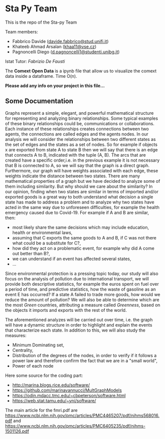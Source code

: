 # Sta Py Team
This is the repo of the Sta-py Team

Team members:
 * Fabbrico Davide (davide.fabbrico@stud.unifi.it)
 * Khateeb Ahmad Arsalan (khaa11@vse.cz)
 * Pagnoncelli Diego (d.pagnoncelli1@studenti.unibg.it)

Istat Tutor:
*Fabrizio De Fausti*

The **Comext Open Data** is a ipynb file that allow us to visualize the comext data inside a dataframe. Time O(n).

**Please add any info on your project in this file...**

## Some Documentation

Graphs represent a simple, elegant, and powerful mathematical structure for representing and analyzing binary relationships.
Some typical examples of these binary relationships could be, communications or collaborations.
Each instance of these relationships creates connections between two agents, the connections are called edges and the agents nodes.
In our analysis we will consider the relationships between two different states as the set of edges and the states as a set of nodes.
So for example if objects x are exported from state A to state B then we will say that there is an edge that connects A to B, indicated with the tuple (A, B).
The arcs that are created have a specific order,i.e. in the previous example it is not necessary that B is connected to A, so we will say that the graph is a direct graph.
Furthermore, our graph will have weights associated with each edge, these weights indicate the distance between two states.
There are many mathematical properties of a graph but we have decided to analyze some of them including similarity.
But why should we care about the similarity?
In our opinion, finding when two states are similar in terms of imported and/or exported goods is a great way to both understand what decision a single state has made to address a problem and to analyze why two states have acted in the same way due to unforeseen difficulties, for example the health emergency caused due to Covid-19.
For example if A and B are similar, then:
* most likely share the same decisions which may include education, health or environmental laws,
* assuming that C exports the same goods to A and B, if C was not there what could be a substitute for C?,
* how did they act on a problematic event, for example why did A come out better than B?,
* we can understand if an event has affected several states,
* ...

Since environmental protection is a pressing topic today, our study will also focus on the analysis of pollution due to international transport, we will provide both descriptive statistics, for example the euros spent on fuel over a period of time, and predictive statistics, how the waste of gasoline as an event E has occurred? If a state A failed to trade more goods, how would we reduce the amount of pollution?
We will also be able to determine which are the most *Green* countries, attributing a measure called *Greenness*, based on the objects it imports and exports with the rest of the world.

The aforementioned analyzes will be carried out over time, i.e. the graph will have a dynamic structure in order to highlight and explain the events that characterize each state.
In addition to this, we will also study the measures:
* Minimum Dominating set,
* Centrality,
* Distribution of the degrees of the nodes, in order to verify if it follows a power law and therefore confirm the fact that we are in a "small world",
* Power of each node

Here some source for the coding part:
* http://marina.blogs.rice.edu/software/
* https://github.com/marinavannucci/MultGraphModels
* https://odin.mdacc.tmc.edu/~cbpeterson/software.html
* https://web.stat.tamu.edu/~yni/software/

The main article for the fmri.pdf are https://www.ncbi.nlm.nih.gov/pmc/articles/PMC4465207/pdf/nihms568016.pdf and https://www.ncbi.nlm.nih.gov/pmc/articles/PMC6405235/pdf/nihms-1501126.pdf

